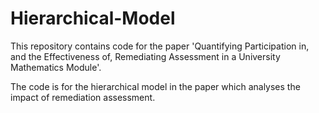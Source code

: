 # Hierarchical-Model
This repository contains code for the paper 'Quantifying Participation in, and the Effectiveness of, Remediating
Assessment in a University Mathematics Module'. 

The code is for the hierarchical model in the paper which analyses the impact of remediation assessment. 
